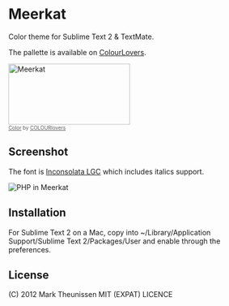 Meerkat
=======

Color theme for Sublime Text 2 &amp; TextMate.

The pallette is available on [ColourLovers][0].

<a href="http://www.colourlovers.com/palette/2390834/Meerkat" target="_blank"><img src="http://www.colourlovers.com/images/badges/p/2390/2390834_Meerkat.png" style="width: 240px; height: 120px; border: 0 none;" alt="Meerkat" /></a><br /><span style="font-size: 10px; color: #5e5e5e;"><a href="http://www.colourlovers.com/color" target="_blank" style="font-size: 10px; color: #5e5e5e;">Color</a> by <a href="http://www.colourlovers.com/" target="_blank" style="font-size: 10px; color: #5e5e5e;">COLOURlovers</a></span>

Screenshot
----------

The font is [Inconsolata LGC][1] which includes italics support.

![PHP in Meerkat](https://raw.github.com/marktheunissen/meerkat/master/img/php-meerkat.png)

Installation
------------

For Sublime Text 2 on a Mac, copy into ~/Library/Application Support/Sublime Text 2/Packages/User 
and enable through the preferences.

License
-------

(C) 2012 Mark Theunissen
MIT (EXPAT) LICENCE

[0]: http://www.colourlovers.com/palette/2390834/Meerkat
[1]: https://github.com/MihailJP/Inconsolata-LGC